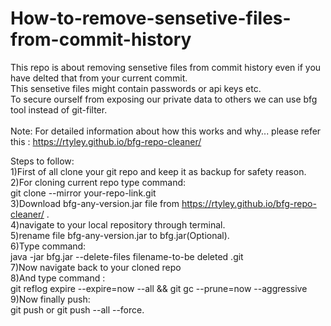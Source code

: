 # How-to-remove-sensetive-files-from-commit-history<br>
This repo is about removing sensetive files from commit history even if you have delted that from your current commit.<br>
This sensetive files might contain passwords or api keys etc.<br>
To secure ourself from exposing our private data to others we can use bfg tool instead of git-filter.  <br>
<br>
Note: For detailed information about how this works and why... please refer this : https://rtyley.github.io/bfg-repo-cleaner/ <br>


Steps to follow:<br>
1)First of all clone your git repo and keep it as backup for safety reason.<br>
2)For cloning current repo type command:<br>
	git clone --mirror your-repo-link.git<br>
3)Download bfg-any-version.jar file from https://rtyley.github.io/bfg-repo-cleaner/ .<br>
4)navigate to your local repository through terminal.<br>
5)rename file bfg-any-version.jar to bfg.jar(Optional).<br>
6)Type command:<br>
	java -jar bfg.jar --delete-files filename-to-be deleted  .git<br>
7)Now navigate back to your cloned repo <br>
8)And type command :<br>
	git reflog expire --expire=now --all && git gc --prune=now --aggressive<br>
9)Now finally push:<br>
	git push or git push --all --force.<br>

	
	
